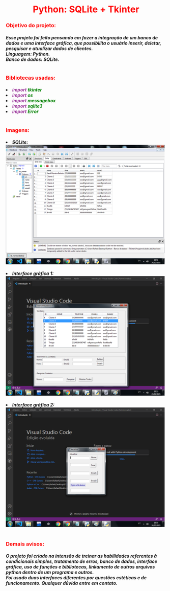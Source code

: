 <center><h1><font color = "#FF0000"> Python: SQLite + Tkinter </font></h1></center>
<h3><font color = "#FF0000"> Objetivo do projeto: </font></h3>
<h5>Esse projeto foi feito pensando em fazer a integração de um banco de dados e uma interface gráfica, que possibilita o usuário inserir, deletar, pesquisar e atualizar dados de clientes.
<br>Linguagem: Python.
<br>Banco de dados: SQLite.
</h5>
<h1></h1>
<h3><font color = "#FF0000"> Bibliotecas usadas: </font></h3>
<h5>
<li><font color = "#939"> import </font> <font color = "#008000"> tkinter</font>
<li><font color = "#939"> import </font> <font color = "#008000"> os </font>
<li><font color = "#939"> import </font> <font color = "#008000"> messagebox </font>
<li><font color = "#939"> import </font> <font color = "#008000"> sqlite3 </font>
<li><font color = "#939"> import </font> <font color = "#008000"> Error </font>
</h5>
<h1></h1>
<h3><font color = "#FF0000"> Imagens: </font></h3>
<h5>
<li>SQLite:
<img src="img/imagemBancoDeDados.png" alt="imgSQLite" width = 500>
<br><br>
<li>Interface gráfica 1:
<img src="img/imagemInterfaceGrafica.png" alt="imgTkinter1" width = 500>
<br><br>
<li>Interface gráfica 2:
<img src="img/imagemAtualizar.png" alt="imgTkinter2" width = 500>
<h1></h1>
</h5>
<h3><font color = "#FF0000"> Demais avisos: </font></h3>
<h5>O projeto foi criado na intensão de treinar as habilidades referentes à condicionais simples, tratamento de erros, banco de dados, interface gráfica, uso de funções e bibliotecas, linkamento de outros arquivos python dentro de um programa e outros.<br>
Foi usado duas interfaces diferentes por questões estéticas e de funcionamento. Qualquer dúvida entre em contato.
</h5>
